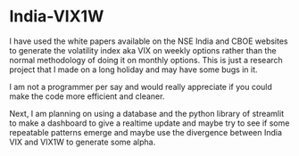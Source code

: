 # India-VIX1W
I have used the white papers available on the NSE India and CBOE websites to generate the volatility index aka VIX on weekly options rather than the normal methodology of doing it on monthly options. This is just a research project that I made on a long holiday and may have some bugs in it. 

I am not a programmer per say and would really appreciate if you could make the code more efficient and cleaner. 

Next, I am planning on using a database and the python library of streamlit to make a dashboard to give a realtime update and maybe try to see if some repeatable patterns emerge and maybe use the divergence between India VIX and VIX1W to generate some alpha.  
